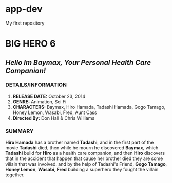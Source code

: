 # app-dev
My first repository

# **BIG HERO 6** 

## *Hello Im Baymax, Your Personal Health Care Companion!*

### **DETAILS/INFORMATION**

1. **RELEASE DATE:** October 23, 2014
2. **GENRE:** Animation, Sci Fi
3. **CHARACTERS:** Baymax, Hiro Hamada, Tadashi Hamada, Gogo Tamago, Honey Lemon, Wasabi, Fred, Aunt Cass
4. **Directed By:** Don Hall & Chris Williams

### **SUMMARY**

**Hiro Hamada** has a brother named **Tadashi**, and in the first part of the movie **Tadashi** died, then while he mourn he discovered **Baymax**, which **Tadashi** build for **Hiro** as a health care companion, and then **Hiro** discovers that in the accident that happen that cause her brother died they are some villain that was involved. and by the help of Tadashi's Friend, **Gogo Tamago**, **Honey Lemon**, **Wasabi**, **Fred** building a superhero they fought the villain together.

